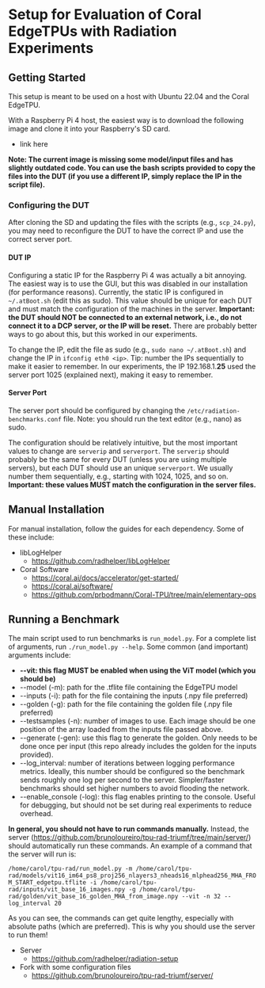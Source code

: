 # Setup for Evaluation of Coral EdgeTPUs with Radiation Experiments

## Getting Started

This setup is meant to be used on a host with Ubuntu 22.04 and the Coral EdgeTPU.

With a Raspberry Pi 4 host, the easiest way is to download the following image and clone it into your Raspberry's SD card.

- link here

**Note: The current image is missing some model/input files and has slightly outdated code. You can use the bash scripts provided to copy the files into the DUT (if you use a different IP, simply replace the IP in the script file).**

### Configuring the DUT

After cloning the SD and updating the files with the scripts (e.g., `scp_24.py`), you may need to reconfigure the DUT to have the correct IP and use the correct server port.

#### DUT IP

Configuring a static IP for the Raspberry Pi 4 was actually a bit annoying. The easiest way is to use the GUI, but this was disabled in our installation (for performance reasons). Currently, the static IP is configured in `~/.atBoot.sh` (edit this as sudo). This value should be unique for each DUT and must match the configuration of the machines in the server. **Important: the DUT should NOT be connected to an external network, i.e., do not connect it to a DCP server, or the IP will be reset.** There are probably better ways to go about this, but this worked in our experiments.

To change the IP, edit the file as sudo (e.g., `sudo nano ~/.atBoot.sh`) and change the IP in `ifconfig eth0 <ip>`. Tip: number the IPs sequentially to make it easier to remember. In our experiments, the IP 192.168.1.**25** used the server port 1025 (explained next), making it easy to remember.

#### Server Port

The server port should be configured by changing the `/etc/radiation-benchmarks.conf` file. Note: you should run the text editor (e.g., nano) as sudo.

The configuration should be relatively intuitive, but the most important values to change are `serverip` and `serverport`. The `serverip` should probably be the same for every DUT (unless you are using multiple servers), but each DUT should use an unique `serverport`. We usually number them sequentially, e.g., starting with 1024, 1025, and so on. **Important: these values MUST match the configuration in the server files.**

## Manual Installation

For manual installation, follow the guides for each dependency. Some of these include:

- libLogHelper
	- https://github.com/radhelper/libLogHelper
- Coral Software
	- https://coral.ai/docs/accelerator/get-started/
	- https://coral.ai/software/
	- https://github.com/prbodmann/Coral-TPU/tree/main/elementary-ops

## Running a Benchmark

The main script used to run benchmarks is `run_model.py`. For a complete list of arguments, run `./run_model.py --help`. Some common (and important) arguments include:

- **\-\-vit: this flag MUST be enabled when using the ViT model (which you should be)**
- \-\-model (\-m): path for the .tflite file containing the EdgeTPU model
- \-\-inputs (\-i): path for the file containing the inputs (.npy file preferred)
- \-\-golden (\-g): path for the file containing the golden file (.npy file preferred)
- \-\-testsamples (\-n): number of images to use. Each image should be one position of the array loaded from the inputs file passed above.
- \-\-generate (\-gen): use this flag to generate the golden. Only needs to be done once per input (this repo already includes the golden for the inputs provided).
- \-\-log_interval: number of iterations between logging performance metrics. Ideally, this number should be configured so the benchmark sends roughly one log per second to the server. Simpler/faster benchmarks should set higher numbers to avoid flooding the network.
- \-\-enable_console (\-log): this flag enables printing to the console. Useful for debugging, but should not be set during real experiments to reduce overhead.

**In general, you should not have to run commands manually.** Instead, the server (https://github.com/brunoloureiro/tpu-rad-triumf/tree/main/server/) should automatically run these commands. An example of a command that the server will run is:

`/home/carol/tpu-rad/run_model.py -m /home/carol/tpu-rad/models/vit16_im64_ps8_proj256_nlayers3_nheads16_mlphead256_MHA_FROM_START_edgetpu.tflite -i /home/carol/tpu-rad/inputs/vit_base_16_images.npy -g /home/carol/tpu-rad/golden/vit_base_16_golden_MHA_from_image.npy --vit -n 32 --log_interval 20`

As you can see, the commands can get quite lengthy, especially with absolute paths (which are preferred). This is why you should use the server to run them!

- Server
	- https://github.com/radhelper/radiation-setup
- Fork with some configuration files
	- https://github.com/brunoloureiro/tpu-rad-triumf/server/